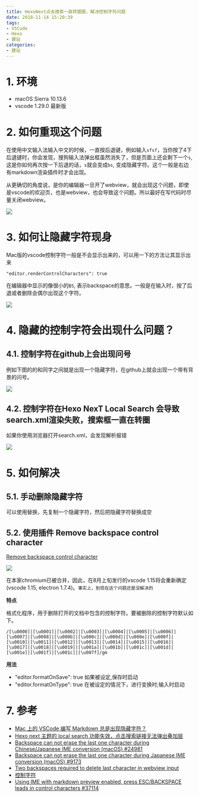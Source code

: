 ```yaml
---
title: HexoNext点击搜索一直转圈圈，解决控制字符问题
date: 2018-11-14 15:20:39
tags:
- VSCode
- Hexo
- 建站
categories:
- 建站
---
```


# 1. 环境

- macOS Sierra 10.13.6
- vscode  1.29.0 最新版

# 2. 如何重现这个问题

在使用中文输入法输入中文的时候，一直按后退键，例如输入`sfsf`，当你按了4下后退键时，你会发现，搜狗输入法弹出框虽然消失了，但是页面上还会剩下一个`s`, 这是你如何再次按一下后退的话，`s`就会变成`bs`, 变成隐藏字符。这个一般是右边有markdown渲染插件时才会出现。

<!--more-->

从更确切的角度说，是你的编辑器一旦开了webview，就会出现这个问题，即使是vscode的欢迎页，也是webview，也会导致这个问题。所以最好在写代码时尽量关闭webview。

![](https://ws1.sinaimg.cn/large/006tNbRwly1fx7mhgetiij30be06jmxc.jpg)

# 3. 如何让隐藏字符现身

Mac版的vscode控制字符一般是不会显示出来的，可以用一下的方法让其显示出来

```
"editor.renderControlCharacters": true
```

在编辑器中显示的像很小的`BS`, 表示backspace的意思。一般是在输入时，按了后退或者删除会偶尔出现这个字符。

![](https://ws1.sinaimg.cn/large/006tNbRwly1fx7mhrljotj30lu0d2aa8.jpg)

# 4. 隐藏的控制字符会出现什么问题？

## 4.1. 控制字符在github上会出现问号

例如下图的的和同字之间就是出现一个隐藏字符，在github上就会出现一个带有背景的问号。

![](https://ws3.sinaimg.cn/large/006tNbRwly1fx7mhy94aoj30m805bq3c.jpg)

## 4.2. 控制字符在Hexo NexT Local Search 会导致search.xml渲染失败，搜索框一直在转圈

如果你使用浏览器打开search.xml，会发现解析报错

![](https://ws2.sinaimg.cn/large/006tNbRwly1fx7mi5uezyj30ka05paaf.jpg)

# 5. 如何解决

## 5.1. 手动删除隐藏字符

可以使用替换，先复制一个隐藏字符，然后把隐藏字符替换成空

## 5.2. 使用插件 Remove backspace control character

[Remove backspace control character](https://marketplace.visualstudio.com/items?itemName=satokaz.vscode-bs-ctrlchar-remover)

![](https://ws3.sinaimg.cn/large/006tNbRwly1fx7miiwo9gj30m807eq3e.jpg)

在本家chromium已被合并，因此，在8月上旬发行的vscode 1.15将会重新确定(vscode 1.15, electron 1.7.4)。`事实上，到现在这个问题还是没解决的`

**特点**

格式化程序，用于删除打开的文档中包含的控制字符。要被删除的控制字符默认如下。

```
/[\u0000]|[\u0001]|[\u0002]|[\u0003]|[\u0004]|[\u0005]|[\u0006]|[\u0007]|[\u0008]|[\u000b]|[\u000c]|[\u000d]|[\u000e]|[\u000f]|[\u0010]|[\u0011]|[\u0012]|[\u0013]|[\u0014]|[\u0015]|[\u0016]|[\u0017]|[\u0018]|[\u0019]|[\u001a]|[\u001b]|[\u001c]|[\u001d]|[\u001e]|[\u001f]|[\u001c]|[\u007f]/gm
```

**用法**

- "editor.formatOnSave": true 如果被设定,保存时启动
- "editor.formatOnType": true 在被设定的情况下，进行变换时;输入时启动

# 7. 参考

- [Mac 上的 VSCode 编写 Markdown 总是出现隐藏字符？](https://www.zhihu.com/question/61638859)
- [Hexo next 主题的 local search 功能失效，点击搜索链接无法弹出叠加层](https://www.v2ex.com/t/298727)
- [Backspace can not erase the last one character during Chinese/Japanese IME conversion (macOS) #24981](https://github.com/Microsoft/vscode/issues/24981)
- [Backspace can not erase the last one character during Japanese IME conversion (macOS) #9173](https://github.com/electron/electron/issues/9173)
- [Two backspaces required to delete last character in webview input](https://bugs.chromium.org/p/chromium/issues/detail?id=714771)
- [控制字符](https://zh.wikipedia.org/wiki/%E6%8E%A7%E5%88%B6%E5%AD%97%E7%AC%A6)
- [Using IME with markdown preview enabled, press ESC/BACKSPACE leads in control characters #37114](https://github.com/Microsoft/vscode/issues/37114)